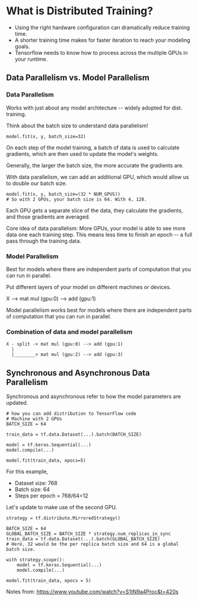 # What is Distributed Training?

- Using the right hardware configuration can dramatically reduce training time. 
- A shorter training time makes for faster iteration to reach your modeling goals. 
- Tensorflow needs to know how to process across the multiple GPUs in your runtime. 

## Data Parallelism vs. Model Parallelism 

### Data Parallelism
Works with just about any model architecture -- widely adopted for dist. training. 

Think about the batch size to understand data parallelism! 

```
model.fit(x, y, batch_size=32)
```

On each step of the model training, a batch of data is used to calculate gradients, which are then used to update the model's weights.  

Generally, the larger the batch size, the more accurate the gradients are. 

With data parallelism, we can add an additional GPU, which would allow us to double our batch size.

```
model.fit(x, y, batch_size=(32 * NUM_GPUS))
# So with 2 GPUs, your batch size is 64. With 4, 128. 
```

Each GPU gets a separate slice of the data, they calculate the gradients, and those gradients are averaged. 

Core idea of data parallelism: More GPUs, your model is able to see more data one each training step. This means less time to finish an epoch -- a full pass through the training data. 

### Model Parallelism

Best for models where there are independent parts of computation that you can run in parallel. 

Put different layers of your model on different machines or devices. 

X --> mat mul (gpu:0) --> add (gpu:1)

Model parallelism works best for models where there are independent parts of computation that you can run in parallel.  


### Combination of data and model parallelism
```
X - split -> mat mul (gpu:0) --> add (gpu:1)
  |
  |________> mat mul (gpu:2) --> add (gpu:3)

```

## Synchronous and Asynchronous Data Parallelism 

Synchronous and asynchronous refer to how the model parameters are updated. 

```
# how you can add distribution to TensorFlow code
# Machine with 2 GPUs 
BATCH_SIZE = 64

train_data = tf.data.Dataset(...).batch(BATCH_SIZE)

model = tf.keras.Sequential(...)
model.compile(...)

model.fit(train_data, epocs=5)
```
For this example,
- Dataset size: 768
- Batch size: 64
- Steps per epoch = 768/64=12

Let's update to make use of the second GPU. 

```
strategy = tf.distribute.MirroredStrategy()

BATCH_SIZE = 64
GLOBAL_BATCH_SIZE = BATCH_SIZE * strategy.num_replicas_in_sync
train_data = tf.data.Dataset(...).batch(GLOBAL_BATCH_SIZE)
# Here, 32 would be the per replica batch size and 64 is a global batch size. 

with strategy.scope():
    model = tf.keras.Sequential(...)
    model.compile(...)

model.fit(train_data, epocs = 5)
```


Notes from: https://www.youtube.com/watch?v=S1tN9a4Proc&t=420s
